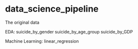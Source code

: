 # data_science_pipeline

The original data


EDA:
suicide_by_gender
suicide_by_age_group
suicide_by_GDP

Machine Learning:
linear_regression
